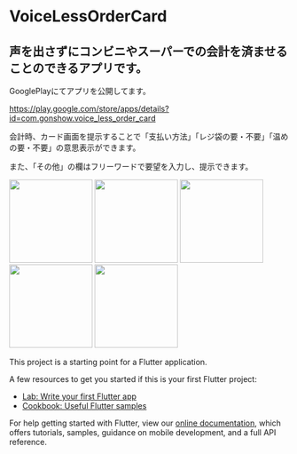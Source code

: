 # VoiceLessOrderCard

## 声を出さずにコンビニやスーパーでの会計を済ませることのできるアプリです。

GooglePlayにてアプリを公開してます。

https://play.google.com/store/apps/details?id=com.gonshow.voice_less_order_card

会計時、カード画面を提示することで「支払い方法」「レジ袋の要・不要」「温めの要・不要」の意思表示ができます。

また、「その他」の欄はフリーワードで要望を入力し、提示できます。

<img width="150" src="https://user-images.githubusercontent.com/38319910/108953910-51489e00-76af-11eb-952a-7241b4d37b68.jpeg">  <img width="150" src="https://user-images.githubusercontent.com/38319910/108953920-5574bb80-76af-11eb-99f5-802bbd3e4106.jpeg">  <img width="150" src="https://user-images.githubusercontent.com/38319910/108953924-56a5e880-76af-11eb-8520-8aeec4c8ce10.jpeg">  <img width="150" src="https://user-images.githubusercontent.com/38319910/108953927-57d71580-76af-11eb-953a-9ef3e3d8adf9.jpeg">  <img width="150" src="https://user-images.githubusercontent.com/38319910/108953930-59084280-76af-11eb-9bee-3fbb80305ffc.jpeg">



This project is a starting point for a Flutter application.

A few resources to get you started if this is your first Flutter project:

- [Lab: Write your first Flutter app](https://flutter.dev/docs/get-started/codelab)
- [Cookbook: Useful Flutter samples](https://flutter.dev/docs/cookbook)

For help getting started with Flutter, view our
[online documentation](https://flutter.dev/docs), which offers tutorials,
samples, guidance on mobile development, and a full API reference.
